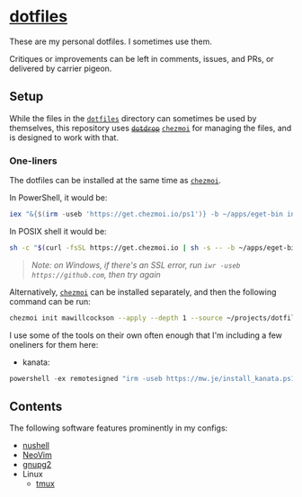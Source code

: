 # [dotfiles][]

These are my personal dotfiles. I sometimes use them.

Critiques or improvements can be left in comments, issues, and PRs, or delivered by carrier pigeon.

## Setup

While the files in the [`dotfiles`](./dotfiles/) directory can sometimes be
used by themselves, this repository uses ~~[`dotdrop`][dotdrop]~~
[`chezmoi`][chezmoi] for managing the files, and is designed to work with that.

### One-liners

The dotfiles can be installed at the same time as [`chezmoi`][chezmoi].

In PowerShell, it would be:

```powershell
iex "&{$(irm -useb 'https://get.chezmoi.io/ps1')} -b ~/apps/eget-bin init mawillcockson --apply --depth 1 --source ~/projects/dotfiles"
```

In POSIX shell it would be:

```sh
sh -c "$(curl -fsSL https://get.chezmoi.io | sh -s -- -b ~/apps/eget-bin init mawillcockson --apply --depth 1 --source ~/projects/dotfiles)"
```

> _Note: on Windows, if there's an SSL error, run `iwr -useb https://github.com`, then try again_

Alternatively, [`chezmoi`][chezmoi] can be installed separately, and then the following command can be run:

```sh
chezmoi init mawillcockson --apply --depth 1 --source ~/projects/dotfiles
```

I use some of the tools on their own often enough that I'm including a few oneliners for them here:

- kanata:

```powershell
powershell -ex remotesigned "irm -useb https://mw.je/install_kanata.ps1 | iex"
```

## Contents

The following software features prominently in my configs:

- [nushell][]
- [NeoVim][]
- [gnupg2][]
- Linux
  - [tmux][]

[dotfiles]: <https://wiki.archlinux.org/index.php/Dotfiles>
[dotdrop]: <https://github.com/deadc0de6/dotdrop>
[chezmoi]: <https://www.chezmoi.io/>
[NeoVim]: <https://neovim.io/>
[tmux]: <https://github.com/tmux/tmux>
[gnupg2]: <https://gnupg.org/>
[nushell]: <https://www.nushell.sh/>
